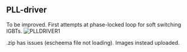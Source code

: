 ## PLL-driver
To be improved. First attempts at phase-locked loop for soft switching IGBTs.
![PLLDRIVER1](https://github.com/declansl/PLL-driver/assets/137135495/3f0ec102-a857-404e-be20-4662a2463a97)

.zip has issues (escheema file not loading). Images instead uploaded.

